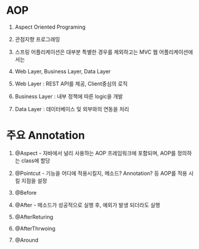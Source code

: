 # AOP

1. Aspect Oriented Programing 

2. 관점지향 프로그래밍

3. 스프링 어플리케이션은 대부분 특별한 경우를 제외하고는 MVC 웹 어플리케이션에서는

4. Web Layer, Business Layer, Data Layer

5. Web Layer : REST API를 제공, Client중심의 로직

6. Business Layer : 내부 정책에 따른 logic을 개발

7. Data Layer : 데이터베이스 및 외부와의 연동을 처리

# 주요 Annotation

1. @Aspect - 자바에서 널리 사용하는 AOP 프레임워크에 포함되며, AOP를 정의하는 class에 할당

2. @Pointcut - 기능을 어디에 적용시킬지, 메소드? Annotation? 등 AOP를 적용 시킬 지점을 설정

3. @Before

4. @After - 메소드가 성공적으로 실행 후, 예외가 발생 되더라도 실행

5. @AfterReturing

6. @AfterThrwoing

7. @Around 